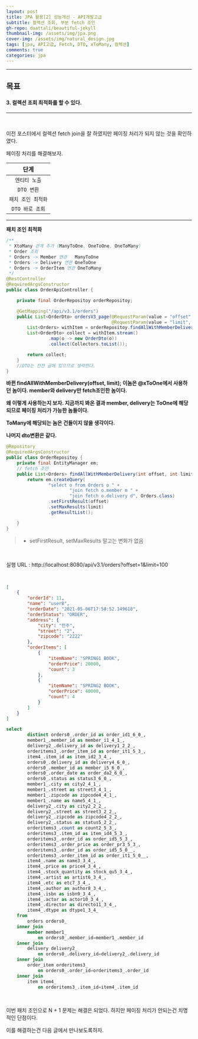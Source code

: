 ```yaml
---
layout: post
title: JPA 활용[2] 성능개선 - API개발고급
subtitle: 컬렉션 조회, 부분 fetch 조인
gh-repo: daattali/beautiful-jekyll
thumbnail-img: /assets/img/jpa.png
cover-img: /assets/img/natural_design.jpg
tags: [jpa, API고급, Fetch, DTO, xToMany, 컬렉션]
comments: true
categories: jpa
---
```


___
## 목표

#### 3. 컬렉션 조회 최적화를 할 수 있다.
___

<br/>

이전 포스터에서 컬렉션 fetch join을 잘 하였지만 페이징 처리가 되지 않는 것을 확인하였다.

페이징 처리를 해결해보자.

| 단계 |
|:---:|
| `엔티티 노출` |
| `DTO 변환` |
| `패치 조인 최적화` |
| `DTO 바로 조회` |

___

__패치 조인 최적화__

~~~java
/**
 * XtoMany 관계 추가 (ManyToOne, OneToOne, OneToMany)
 * Order 조회
 * Orders -> Member 연관   ManyToOne
 * Orders -> Delivery 연관 OneToOne
 * Orders -> OrderItem 연관 OneToMany
 */
@RestController
@RequiredArgsConstructor
public class OrderApiController {

    private final OrderRepositoy orderRepositoy;

    @GetMapping("/api/v3.1/orders")
    public List<OrderDto> ordersV3_page(@RequestParam(value = "offset", defaultValue = "0") int offset,
                                        @RequestParam(value = "limit", defaultValue = "100") int limit) {
        List<Orders> withItem = orderRepositoy.findAllWithMemberDelivery(offset, limit); //페이징에 영향을 주지 않는 놈들 member, delivery
        List<OrderDto> collect = withItem.stream()
                .map(o -> new OrderDto(o))
                .collect(Collectors.toList());

        return collect;
    }
    //DTO는 전전 글에 있으므로 생략한다.
}
~~~

<strong>바뀐 findAllWithMemberDelivery(offset, limit); 이놈은 @xToOne에서 사용하던 놈이다. member와 delivery만 fetch조인한 놈이다.

왜 이렇게 사용하는지 보자. 지금까지 봐온 결과 member, delivery는 ToOne에 해당되므로 페이징 처리가 가능한 놈들이다.

ToMany에 해당되는 놈은 건들이지 않을 생각이다.

나머지 dto변환은 같다.</strong>

~~~java
@Repository
@RequiredArgsConstructor
public class OrderRepositoy {
    private final EntityManager em;
    // fetch 조인
    public List<Orders> findAllWithMemberDelivery(int offset, int limit) {
        return em.createQuery(
                "select o from Orders o " +
                        "join fetch o.member m " +
                        "join fetch o.delivery d", Orders.class)
                .setFirstResult(offset)
                .setMaxResults(limit)
                .getResultList();

    }
}
~~~

> - setFirstResult, setMaxResults 말고는 변화가 없음
> 
<br/>

실행 URL : http://localhost:8080/api/v3.1/orders?offset=1&limit=100

<br/>

~~~json
[
    {
        "orderId": 11,
        "name": "userB",
        "orderDate": "2021-05-06T17:50:52.149618",
        "orderStatus": "ORDER",
        "address": {
            "city": "전주",
            "street": "2",
            "zipcode": "2222"
        },
        "orderItems": [
            {
                "itemName": "SPRING1 BOOK",
                "orderPrice": 20000,
                "count": 3
            },
            {
                "itemName": "SPRING2 BOOK",
                "orderPrice": 40000,
                "count": 4
            }
        ]
    }
]
~~~


~~~sql
select
        distinct orders0_.order_id as order_id1_6_0_,
        member1_.member_id as member_i1_4_1_,
        delivery2_.delivery_id as delivery1_2_2_,
        orderitems3_.order_item_id as order_it1_5_3_,
        item4_.item_id as item_id2_3_4_,
        orders0_.delivery_id as delivery4_6_0_,
        orders0_.member_id as member_i5_6_0_,
        orders0_.order_date as order_da2_6_0_,
        orders0_.status as status3_6_0_,
        member1_.city as city2_4_1_,
        member1_.street as street3_4_1_,
        member1_.zipcode as zipcode4_4_1_,
        member1_.name as name5_4_1_,
        delivery2_.city as city2_2_2_,
        delivery2_.street as street3_2_2_,
        delivery2_.zipcode as zipcode4_2_2_,
        delivery2_.status as status5_2_2_,
        orderitems3_.count as count2_5_3_,
        orderitems3_.item_id as item_id4_5_3_,
        orderitems3_.order_id as order_id5_5_3_,
        orderitems3_.order_price as order_pr3_5_3_,
        orderitems3_.order_id as order_id5_5_0__,
        orderitems3_.order_item_id as order_it1_5_0__,
        item4_.name as name3_3_4_,
        item4_.price as price4_3_4_,
        item4_.stock_quantity as stock_qu5_3_4_,
        item4_.artist as artist6_3_4_,
        item4_.etc as etc7_3_4_,
        item4_.author as author8_3_4_,
        item4_.isbn as isbn9_3_4_,
        item4_.actor as actor10_3_4_,
        item4_.director as directo11_3_4_,
        item4_.dtype as dtype1_3_4_ 
    from
        orders orders0_ 
    inner join
        member member1_ 
            on orders0_.member_id=member1_.member_id 
    inner join
        delivery delivery2_ 
            on orders0_.delivery_id=delivery2_.delivery_id 
    inner join
        order_item orderitems3_ 
            on orders0_.order_id=orderitems3_.order_id 
    inner join
        item item4_ 
            on orderitems3_.item_id=item4_.item_id
~~~

<br/>

이번 패치 조인으로 N + 1 문제는 해결은 되었다. 하지만 페이징 처리가 안되는건 치명적인 단점이다.

이를 해결하는건 다음 글에서 만나보도록하자.